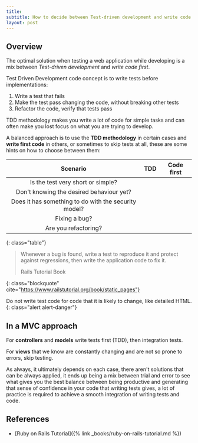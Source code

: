 ```yaml
---
title: 
subtitle: How to decide between Test-driven development and write code first
layout: post
---
```


## Overview

The optimal solution when testing a web application while developing is a
mix between _Test-driven development_ and _write code first_.

Test Driven Development code concept is to write tests before
implementations:

1. Write a test that fails
2. Make the test pass changing the code, without breaking other tests
3. Refactor the code, verify that tests pass

TDD methodology makes you write a lot of code for simple tasks and can 
often make you lost focus on what you are trying to develop.

A balanced approach is to use the __TDD methodology__ in certain cases and
__write first code__ in others, or sometimes to skip tests at all,
these are some hints on how to choose between them:

|Scenario|TDD|Code first|
|:-----:|:------:|:-----:|
|Is the test very short or simple?|<i class="fa fa-check" aria-hidden="true"></i>||
|Don't knowing the desired behaviour yet?||<i class="fa fa-check" aria-hidden="true"></i>|
|Does it has something to do with the security model?|<i class="fa fa-check" aria-hidden="true"></i>||
|Fixing a bug?|<i class="fa fa-check" aria-hidden="true"></i>||
|Are you refactoring?|<i class="fa fa-check" aria-hidden="true"></i>||
{: class="table"}

> Whenever a bug is found, write a test to reproduce it and protect against regressions, then write the application code to fix it.
> <footer class="blockquote-footer">Rails Tutorial Book</footer>
{: class="blockquote" cite="https://www.railstutorial.org/book/static_pages"}

Do not write test code for code that it is likely to change, like detailed HTML.
{: class="alert alert-danger"}

## In a MVC approach

For __controllers__ and __models__ write tests first (TDD), then integration tests.

For __views__ that we know are constantly changing and are not so prone to errors, skip testing.

As always, it ultimately depends on each case, there aren't solutions
that can be always applied, it ends up being a mix between trial and error
to see what gives you the best balance between being productive and
generating that sense of confidence in your code that writing tests gives,
a lot of practice is required to achieve a smooth integration of writing
tests and code.

## References

+ [Ruby on Rails Tutorial]({% link _books/ruby-on-rails-tutorial.md %})

